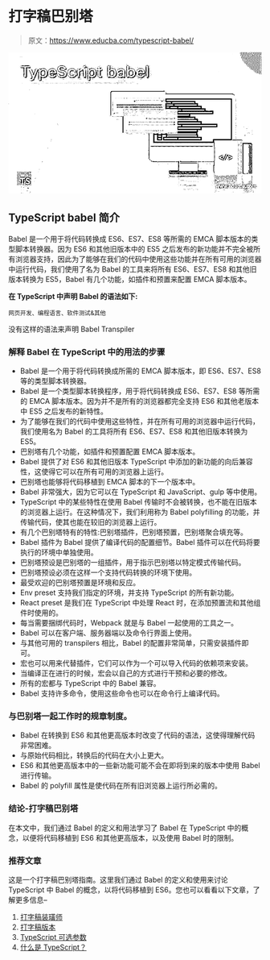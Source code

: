 # 打字稿巴别塔

> 原文：<https://www.educba.com/typescript-babel/>

![TypeScript babel](img/c913e83868bf0b4e78b9de4f99564028.png)



## TypeScript babel 简介

Babel 是一个用于将代码转换成 ES6、ES7、ES8 等所需的 EMCA 脚本版本的类型脚本转换器。因为 ES6 和其他旧版本中的 ES5 之后发布的新功能并不完全被所有浏览器支持，因此为了能够在我们的代码中使用这些功能并在所有可用的浏览器中运行代码，我们使用了名为 Babel 的工具来将所有 ES6、ES7、ES8 和其他旧版本转换为 ES5，Babel 有几个功能，如插件和预置来配置 EMCA 脚本版本。

**在 TypeScript 中声明 Babel 的语法如下:**

<small>网页开发、编程语言、软件测试&其他</small>

没有这样的语法来声明 Babel Transpiler

### 解释 Babel 在 TypeScript 中的用法的步骤

*   Babel 是一个用于将代码转换成所需的 EMCA 脚本版本，即 ES6、ES7、ES8 等的类型脚本转换器。
*   Babel 是一个类型脚本转换程序，用于将代码转换成 ES6、ES7、ES8 等所需的 EMCA 脚本版本。因为并不是所有的浏览器都完全支持 ES6 和其他老版本中 ES5 之后发布的新特性。
*   为了能够在我们的代码中使用这些特性，并在所有可用的浏览器中运行代码，我们使用名为 Babel 的工具将所有 ES6、ES7、ES8 和其他旧版本转换为 ES5。
*   巴别塔有几个功能，如插件和预置配置 EMCA 脚本版本。
*   Babel 提供了对 ES6 和其他旧版本 TypeScript 中添加的新功能的向后兼容性，这使得它可以在所有可用的浏览器上运行。
*   巴别塔也能够将代码移植到 EMCA 脚本的下一个版本中。
*   Babel 非常强大，因为它可以在 TypeScript 和 JavaScript、gulp 等中使用。
*   TypeScript 中的某些特性在使用 Babel 传输时不会被转换，也不能在旧版本的浏览器上运行。在这种情况下，我们利用称为 Babel polyfilling 的功能，并传输代码，使其也能在较旧的浏览器上运行。
*   有几个巴别塔特有的特性:巴别塔插件，巴别塔预置，巴别塔聚合填充等。
*   Babel 插件为 Babel 提供了编译代码的配置细节。Babel 插件可以在代码将要执行的环境中单独使用。
*   巴别塔预设是巴别塔的一组插件，用于指示巴别塔以特定模式传输代码。
*   巴别塔预设必须在这样一个支持代码转换的环境下使用。
*   最受欢迎的巴别塔预置是环境和反应。
*   Env preset 支持我们指定的环境，并支持 TypeScript 的所有新功能。
*   React preset 是我们在 TypeScript 中处理 React 时，在添加预置流和其他组件时使用的。
*   每当需要捆绑代码时，Webpack 就是与 Babel 一起使用的工具之一。
*   Babel 可以在客户端、服务器端以及命令行界面上使用。
*   与其他可用的 transpilers 相比，Babel 的配置非常简单，只需安装插件即可。
*   宏也可以用来代替插件，它们可以作为一个可以导入代码的依赖项来安装。
*   当编译正在进行的时候，宏会以自己的方式进行干预和必要的修改。
*   所有的宏都与 TypeScript 中的 Babel 兼容。
*   Babel 支持许多命令，使用这些命令也可以在命令行上编译代码。

### 与巴别塔一起工作时的规章制度。

*   Babel 在转换到 ES6 和其他更高版本时改变了代码的语法，这使得理解代码非常困难。
*   与原始代码相比，转换后的代码在大小上更大。
*   ES6 和其他更高版本中的一些新功能可能不会在即将到来的版本中使用 Babel 进行传输。
*   Babel 的 polyfill 属性是使代码在所有旧浏览器上运行所必需的。

### 结论-打字稿巴别塔

在本文中，我们通过 Babel 的定义和用法学习了 Babel 在 TypeScript 中的概念，以便将代码移植到 ES6 和其他更高版本，以及使用 Babel 时的限制。

### 推荐文章

这是一个打字稿巴别塔指南。这里我们通过 Babel 的定义和使用来讨论 TypeScript 中 Babel 的概念，以将代码移植到 ES6。您也可以看看以下文章，了解更多信息–

1.  [打字稿装璜师](https://www.educba.com/typescript-decorators/)
2.  [打字稿版本](https://www.educba.com/typescript-versions/)
3.  [TypeScript 可选参数](https://www.educba.com/typescript-optional-parameters/)
4.  [什么是 TypeScript？](https://www.educba.com/what-is-typescript/)





